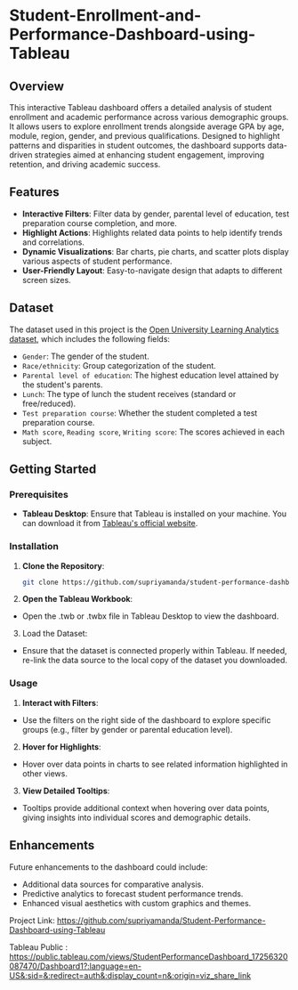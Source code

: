 # Student-Enrollment-and-Performance-Dashboard-using-Tableau

## Overview

This interactive Tableau dashboard offers a detailed analysis of student enrollment and academic performance across various demographic groups. It allows users to explore enrollment trends alongside average GPA by age, module, region, gender, and previous qualifications. Designed to highlight patterns and disparities in student outcomes, the dashboard supports data-driven strategies aimed at enhancing student engagement, improving retention, and driving academic success.
## Features

- **Interactive Filters**: Filter data by gender, parental level of education, test preparation course completion, and more.
- **Highlight Actions**: Highlights related data points to help identify trends and correlations.
- **Dynamic Visualizations**: Bar charts, pie charts, and scatter plots display various aspects of student performance.
- **User-Friendly Layout**: Easy-to-navigate design that adapts to different screen sizes.

## Dataset

The dataset used in this project is the [Open University Learning Analytics dataset](https://analyse.kmi.open.ac.uk/open-dataset), which includes the following fields:

- `Gender`: The gender of the student.
- `Race/ethnicity`: Group categorization of the student.
- `Parental level of education`: The highest education level attained by the student's parents.
- `Lunch`: The type of lunch the student receives (standard or free/reduced).
- `Test preparation course`: Whether the student completed a test preparation course.
- `Math score`, `Reading score`, `Writing score`: The scores achieved in each subject.

## Getting Started

### Prerequisites

- **Tableau Desktop**: Ensure that Tableau is installed on your machine. You can download it from [Tableau's official website](https://www.tableau.com/products/desktop).

### Installation

1. **Clone the Repository**:
   ```bash
   git clone https://github.com/supriyamanda/student-performance-dashboard.git

2. **Open the Tableau Workbook**:

- Open the .twb or .twbx file in Tableau Desktop to view the dashboard.
  
3. Load the Dataset:

- Ensure that the dataset is connected properly within Tableau. If needed, re-link the data source to the local copy of the dataset you downloaded.

### Usage

1. **Interact with Filters**:
- Use the filters on the right side of the dashboard to explore specific groups (e.g., filter by gender or parental education level).
2. **Hover for Highlights**:
- Hover over data points in charts to see related information highlighted in other views.
3. **View Detailed Tooltips**:
- Tooltips provide additional context when hovering over data points, giving insights into individual scores and demographic details.

## Enhancements

Future enhancements to the dashboard could include:

- Additional data sources for comparative analysis.
- Predictive analytics to forecast student performance trends.
- Enhanced visual aesthetics with custom graphics and themes.

Project Link: https://github.com/supriyamanda/Student-Performance-Dashboard-using-Tableau

Tableau Public : https://public.tableau.com/views/StudentPerformanceDashboard_17256320087470/Dashboard1?:language=en-US&:sid=&:redirect=auth&:display_count=n&:origin=viz_share_link
